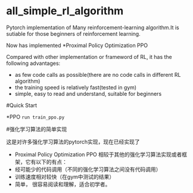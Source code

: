 # all_simple_rl_algorithm
Pytorch implementation of Many reinforcement-learning algorithm.It is sutiable for those beginners of reinforcement learning.

Now has implemented
*Proximal Policy Optimization PPO

Compared with other implementation or frameword of RL, it has the following advantages:
 * as few code calls as possible(there are no code calls in different RL algorithm)
 * the training speed is relatively fast(tested in gym)
 * simple, easy to read and understand, suitable for beginners
 
 #Quick Start
 
 *PPO
 `run train_ppo.py`
 
 #强化学习算法的简单实现
 
 这是对许多强化学习算法的pytorch实现，现在已经实现了
 * Proximal Policy Optimization PPO
相较于其他的强化学习算法实现或者框架，它有以下的有点：
* 经可能少的代码调用（不同的强化学习算法之间没有代码调用）
* 训练速度相对较快（在gym中测试的结果）
* 简单， 很容易阅读和理解，适合初学者。
 

